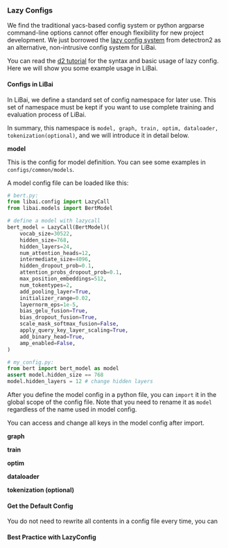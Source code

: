 ### Lazy Configs

We find the traditional yacs-based config system or python argparse command-line options cannot offer enough flexibility for new project development. We just borrowed the [lazy config system](https://detectron2.readthedocs.io/en/latest/tutorials/lazyconfigs.html) from detectron2 as an alternative, non-intrusive config system for LiBai.

You can read the [d2 tutorial](https://detectron2.readthedocs.io/en/latest/tutorials/lazyconfigs.html) for the syntax and basic usage of lazy config. Here we will show you some example usage in LiBai.

#### Configs in LiBai

In LiBai, we define a standard set of config namespace for later use. This set of namespace must be kept if you want to use complete training and evaluation process of LiBai. 

In summary, this namespace is `model, graph, train, optim, dataloader, tokenization(optional)`, and we will introduce it in detail below.

**model**

This is the config for model definition. You can see some examples in `configs/common/models`.

A model config file can be loaded like this:

```python
# bert.py:
from libai.config import LazyCall
from libai.models import BertModel

# define a model with lazycall
bert_model = LazyCall(BertModel)(
    vocab_size=30522,
    hidden_size=768,
    hidden_layers=24,
    num_attention_heads=12,
    intermediate_size=4096,
    hidden_dropout_prob=0.1,
    attention_probs_dropout_prob=0.1,
    max_position_embeddings=512,
    num_tokentypes=2,
    add_pooling_layer=True,
    initializer_range=0.02,
    layernorm_eps=1e-5,
    bias_gelu_fusion=True,
    bias_dropout_fusion=True,
    scale_mask_softmax_fusion=False,
    apply_query_key_layer_scaling=True,
    add_binary_head=True,
    amp_enabled=False,
)

# my_config.py:
from bert import bert_model as model
assert model.hidden_size == 768
model.hidden_layers = 12 # change hidden layers
```

After you define the model config in a python file, you can `import` it in the global scope of the config file. Note that you need to rename it as `model` regardless of the name used in model config.

You can access and change all keys in the model config after import.

**graph**

**train**

**optim**

**dataloader**

**tokenization (optional)**



#### Get the Default Config

You do not need to rewrite all contents in a config file every time, you can 



#### Best Practice with LazyConfig


